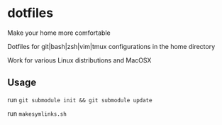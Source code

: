dotfiles
========

Make your home more comfortable

Dotfiles for git|bash|zsh|vim|tmux configurations in the home directory

Work for various Linux distributions and MacOSX

## Usage

run ```git submodule init && git submodule update```

run ```makesymlinks.sh```
